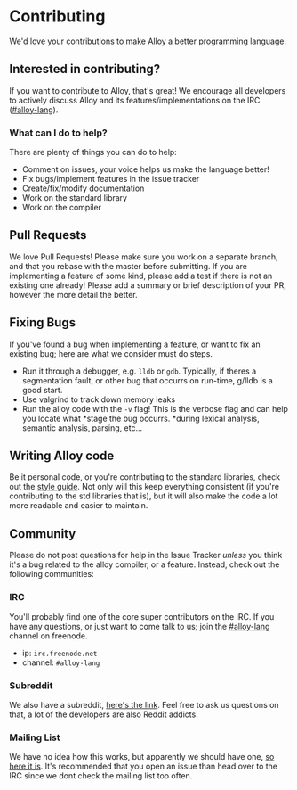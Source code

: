 # Contributing
We'd love your contributions to make Alloy a better programming language.

## Interested in contributing?
If you want to contribute to Alloy, that's great! We encourage all 
developers to actively discuss Alloy and its features/implementations 
on the IRC ([#alloy-lang](http://webchat.freenode.net/?channels=%23alloy-lang)).

### What can I do to help? 
There are plenty of things you can do to help:

* Comment on issues, your voice helps us make the language better!
* Fix bugs/implement features in the issue tracker
* Create/fix/modify documentation
* Work on the standard library
* Work on the compiler

## Pull Requests
We love Pull Requests! Please make sure you work on a separate branch, and
that you rebase with the master before submitting. If you are implementing
a feature of some kind, please add a test if there is not an existing one
already! Please add a summary or brief description of your PR, however the
more detail the better.

## Fixing Bugs
If you've found a bug when implementing a feature, or want to
fix an existing bug; here are what we consider must do steps.

* Run it through a debugger, e.g. `lldb` or `gdb`.
  Typically, if theres a segmentation fault, or other bug
  that occurrs on run-time, g/lldb is a good start.
* Use valgrind to track down memory leaks
* Run the alloy code with the `-v` flag! This is the verbose
  flag and can help you locate what *stage the bug occurrs.
  *during lexical analysis, semantic analysis, parsing, etc...

## Writing Alloy code
Be it personal code, or you're contributing to the standard libraries,
check out the [style guide](/STYLEGUIDE.md). Not only will this keep everything
consistent (if you're contributing to the std libraries that is), but it will
also make the code a lot more readable and easier to maintain.

## Community
Please do not post questions for help in the Issue Tracker _unless_ you think
it's a bug related to the alloy compiler, or a feature. Instead, check out
the following communities:

### IRC
You'll probably find one of the core super contributors on the IRC. If you have
any questions, or just want to come talk to us; join the [#alloy-lang](http://webchat.freenode.net/?channels=%23alloy-lang)
channel on freenode.

* ip: `irc.freenode.net`
* channel: `#alloy-lang`

### Subreddit
We also have a subreddit, [here's the link](http://www.reddit.com/r/alloy_lang). Feel free to ask us questions on that,
a lot of the developers are also Reddit addicts.

### Mailing List
We have no idea how this works, but apparently we should have one, [so here it is](https://groups.google.com/forum/#!forum/alloy-lang).
It's recommended that you open an issue than head over to the IRC since we dont check the mailing list too often.